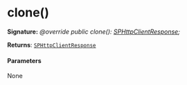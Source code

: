 # clone()



**Signature:** _@override public clone(): [SPHttpClientResponse](../sp-http/sphttpclientresponse.md);_

**Returns**: [`SPHttpClientResponse`](../sp-http/sphttpclientresponse.md)



#### Parameters
None

